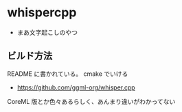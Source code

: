 # whispercpp

- まあ文字起こしのやつ

## ビルド方法
README に書かれている。
cmake でいける

- https://github.com/ggml-org/whisper.cpp

CoreML 版とか色々あるらしく、あんまり違いがわかってない

